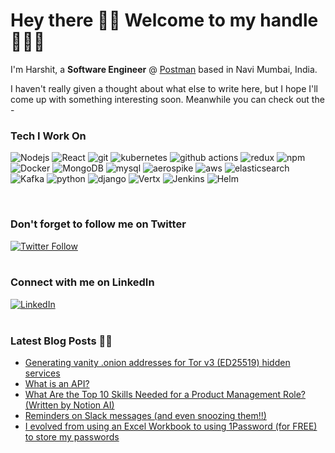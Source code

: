 <h1>Hey there 👋🏻 Welcome to my handle 🙇🏻‍♂️</h1>


<p>I'm Harshit, a <b>Software Engineer</b> @ <a href="https://github.com/postmanlabs">Postman</a> based in Navi Mumbai, India.

<p>I haven't really given a thought about what else to write here, but I hope I'll come up with something interesting soon. Meanwhile you can check out the -</p>
<h3>Tech I Work On</h3>
<p>
    <img alt="Nodejs" src="https://img.shields.io/badge/-Nodejs-43853d?style=flat-square&logo=Node.js&logoColor=white" />
    <img alt="React" src="https://img.shields.io/badge/-React-45b8d8?style=flat-square&logo=react&logoColor=white" />
    <img alt="git" src="https://img.shields.io/badge/-Git-F05032?style=flat-square&logo=git&logoColor=white" />
    <img alt="kubernetes" src="https://img.shields.io/badge/-Kubernetes-43853d?style=flat-square&logo=kubernetes&logoColor=white&color=blue" />
    <img alt="github actions" src="https://img.shields.io/badge/-Github_Actions-2088FF?style=flat-square&logo=github-actions&logoColor=white" />
    <img alt="redux" src="https://img.shields.io/badge/-Redux-764ABC?style=flat-square&logo=redux&logoColor=white" />
    <img alt="npm" src="https://img.shields.io/badge/-NPM-CB3837?style=flat-square&logo=npm&logoColor=white" />
    <img alt="Docker" src="https://img.shields.io/badge/-Docker-43853d?style=flat-square&logo=Docker&logoColor=white&color=blue" />
    <img alt="MongoDB" src="https://img.shields.io/badge/-MongoDB-13aa52?style=flat-square&logo=mongodb&logoColor=white" />
    <img alt="mysql" src="https://img.shields.io/badge/-MySQL-43853d?style=flat-square&logo=mysql&logoColor=white&color=orange" />
    <img alt="aerospike" src="https://img.shields.io/badge/-Aerospike-43853d?style=flat-square&logoColor=white&color=red" />
    <img alt="aws" src="https://img.shields.io/badge/-AWS-43853d?style=flat-square&logo=amazon-aws&logoColor=white&color=orange" />
    <img alt="elasticsearch" src="https://img.shields.io/badge/-Elasticsearch-13aa52?style=flat-square&logo=elasticsearch&logoColor=white" />
    <img alt="Kafka" src="https://img.shields.io/badge/-Apache Kafka-13aa52?style=flat-square&logo=apache-kafka&logoColor=white&color=black" />
    <img alt="python" src="https://img.shields.io/badge/-Python-F05032?style=flat-square&logo=python&logoColor=white" />
    <img alt="django" src="https://img.shields.io/badge/-Django-F05032?style=flat-square&logo=django&logoColor=white" />
    <img alt="Vertx" src="https://img.shields.io/badge/-Vertx (Java)-13aa52?style=flat-square&logo=java&logoColor=white" />
    <img alt="Jenkins" src="https://img.shields.io/badge/-Jenkins-13aa52?style=flat-square&logo=jenkins&logoColor=white&color=black" />
    <img alt="Helm" src="https://img.shields.io/badge/-Helm-45b8d8?style=flat-square&logo=helm&logoColor=white" />
</p>
<br/>
<h3>Don't forget to follow me on Twitter</h3>
<a href="https://twitter.com/harshitbudhraja" target="_blank"><img alt="Twitter Follow" src="https://img.shields.io/twitter/follow/harshitbudhraja?style=social"></a>
<br/><br/>
<h3>Connect with me on LinkedIn</h3>
<a href="https://www.linkedin.com/in/harshitbudhraja/" target="_blank"><img alt="LinkedIn" src="https://img.shields.io/badge/linkedin-%230077B5.svg?&style=flat&logo=linkedin&logoColor=white" /></a>
<br/><br/>
<h3>Latest Blog Posts ✍🏻</h3>

<!-- BLOG-POST-LIST:START -->
- [Generating vanity .onion addresses for Tor v3 &lpar;ED25519&rpar; hidden services](https://harshitbudhraja.com/generating-vanity-onion-addresses-for-tor-v3-hidden-services)
- [What is an API?](https://harshitbudhraja.com/what-is-an-api)
- [What Are the Top 10 Skills Needed for a Product Management Role? &lpar;Written by Notion AI&rpar;](https://harshitbudhraja.com/what-are-the-top-10-skills-needed-for-a-product-management-role-written-by-notion-ai)
- [Reminders on Slack messages &lpar;and even snoozing them!!&rpar;](https://harshitbudhraja.com/reminders-on-slack-messages-and-even-snoozing-them)
- [I evolved from using an Excel Workbook to using 1Password &lpar;for FREE&rpar; to store my passwords](https://harshitbudhraja.com/using-1password-for-free-to-store-my-passwords)
<!-- BLOG-POST-LIST:END -->
